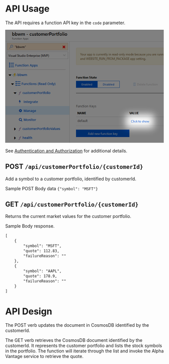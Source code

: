 # API Usage

The API requires a function API key in the `code` parameter.

![](retrieving-function-API-key-using-Azure-Portal.png)

See [Authentication and Authorization](https://github.com/Azure/azure-functions-host/wiki/Http-Functions#authentication-and-authorization) for additional details.

## POST `/api/customerPortfolio/{customerId}`

Add a symbol to a customer portfolio, identified by customerId.

Sample POST Body data
`{"symbol": "MSFT"}`


## GET `/api/customerPortfolio/{customerId}`

Returns the current market values for the customer portfolio.

Sample Body response.
```
[
    {
        "symbol": "MSFT",
        "quote": 112.83,
        "failureReason": ""
    },
    {
        "symbol": "AAPL",
        "quote": 178.9,
        "failureReason": ""
    }
]
```

# API Design

The POST verb updates the document in CosmosDB identified by the customerId.

The GET verb retrieves the CosmosDB document identified by the customerId. It represents the customer portfolio and lists the stock symbols in the portfolio. The function will iterate through the list and invoke the Alpha Vantage service to retrieve the quote.